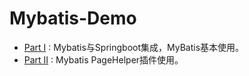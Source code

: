 # Mybatis-Demo

* [Part I](https://github.com/yankwan/Mybatis-Demo/tree/master/mybatis-skeleton) : Mybatis与Springboot集成，MyBatis基本使用。
* [Part II](https://github.com/yankwan/Mybatis-Demo/tree/master/mybatis-pagehelper) : Mybatis PageHelper插件使用。
